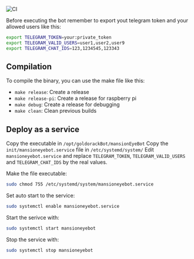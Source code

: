 ![CI](https://github.com/guillaumeparis2000/mansionEyeBot/workflows/CI/badge.svg)

Before executing the bot remember to export yout telegram token and your allowed users like this:

```sh
export TELEGRAM_TOKEN=your:private_token
export TELEGRAM_VALID_USERS=user1,user2,user9
export TELEGRAM_CHAT_IDS=123,1234545,123343
```

## Compilation

To compile the binary, you can use the make file like this:

- `make release`: Create a release
- `make release-pi`: Create a release for raspberry pi
- `make debug`: Create a release for debugging
- `make clean`: Clean previous builds

## Deploy as a service

Copy the executable in `/opt/goldorackBot/mansionEyeBot`
Copy the `init/mansioneyebot.service` file in `/etc/systemd/system/`
Edit `mansioneyebot.service` and replace `TELEGRAM_TOKEN`, `TELEGRAM_VALID_USERS` and `TELEGRAM_CHAT_IDS` by the real values.

Make the file executable:

```sh
sudo chmod 755 /etc/systemd/system/mansioneyebot.service
```

Set auto start to the service:

```sh
sudo systemctl enable mansioneyebot.service
```

Start the serivce with:

```sh
sudo systemctl start mansioneyebot
```

Stop the service with:

```sh
sudo systemctl stop mansioneyebot
```
